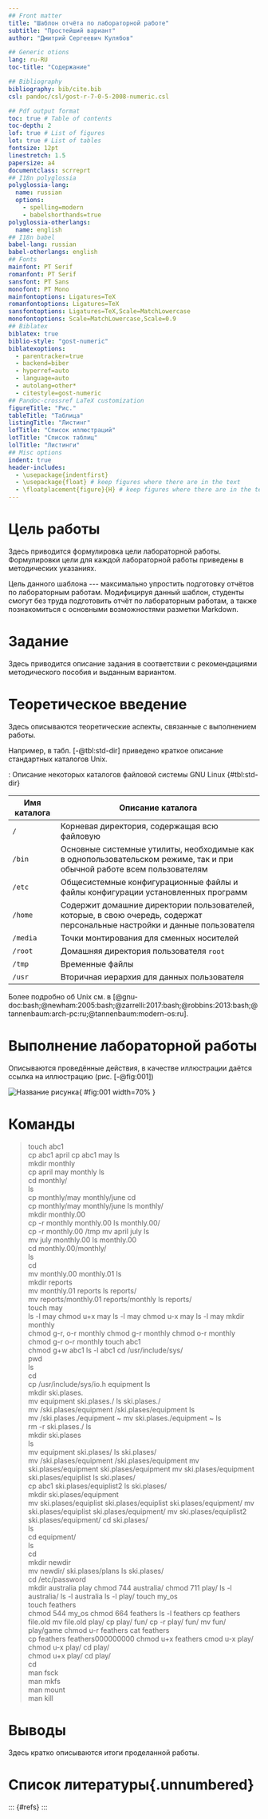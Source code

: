 ```yaml
---
## Front matter
title: "Шаблон отчёта по лабораторной работе"
subtitle: "Простейший вариант"
author: "Дмитрий Сергеевич Кулябов"

## Generic otions
lang: ru-RU
toc-title: "Содержание"

## Bibliography
bibliography: bib/cite.bib
csl: pandoc/csl/gost-r-7-0-5-2008-numeric.csl

## Pdf output format
toc: true # Table of contents
toc-depth: 2
lof: true # List of figures
lot: true # List of tables
fontsize: 12pt
linestretch: 1.5
papersize: a4
documentclass: scrreprt
## I18n polyglossia
polyglossia-lang:
  name: russian
  options:
	- spelling=modern
	- babelshorthands=true
polyglossia-otherlangs:
  name: english
## I18n babel
babel-lang: russian
babel-otherlangs: english
## Fonts
mainfont: PT Serif
romanfont: PT Serif
sansfont: PT Sans
monofont: PT Mono
mainfontoptions: Ligatures=TeX
romanfontoptions: Ligatures=TeX
sansfontoptions: Ligatures=TeX,Scale=MatchLowercase
monofontoptions: Scale=MatchLowercase,Scale=0.9
## Biblatex
biblatex: true
biblio-style: "gost-numeric"
biblatexoptions:
  - parentracker=true
  - backend=biber
  - hyperref=auto
  - language=auto
  - autolang=other*
  - citestyle=gost-numeric
## Pandoc-crossref LaTeX customization
figureTitle: "Рис."
tableTitle: "Таблица"
listingTitle: "Листинг"
lofTitle: "Список иллюстраций"
lotTitle: "Список таблиц"
lolTitle: "Листинги"
## Misc options
indent: true
header-includes:
  - \usepackage{indentfirst}
  - \usepackage{float} # keep figures where there are in the text
  - \floatplacement{figure}{H} # keep figures where there are in the text
---
```


# Цель работы

Здесь приводится формулировка цели лабораторной работы. Формулировки
цели для каждой лабораторной работы приведены в методических
указаниях.

Цель данного шаблона --- максимально упростить подготовку отчётов по
лабораторным работам.  Модифицируя данный шаблон, студенты смогут без
труда подготовить отчёт по лабораторным работам, а также познакомиться
с основными возможностями разметки Markdown.

# Задание

Здесь приводится описание задания в соответствии с рекомендациями
методического пособия и выданным вариантом.

# Теоретическое введение

Здесь описываются теоретические аспекты, связанные с выполнением работы.

Например, в табл. [-@tbl:std-dir] приведено краткое описание стандартных каталогов Unix.

: Описание некоторых каталогов файловой системы GNU Linux {#tbl:std-dir}

| Имя каталога | Описание каталога                                                                                                          |
|--------------|----------------------------------------------------------------------------------------------------------------------------|
| `/`          | Корневая директория, содержащая всю файловую                                                                               |
| `/bin `      | Основные системные утилиты, необходимые как в однопользовательском режиме, так и при обычной работе всем пользователям     |
| `/etc`       | Общесистемные конфигурационные файлы и файлы конфигурации установленных программ                                           |
| `/home`      | Содержит домашние директории пользователей, которые, в свою очередь, содержат персональные настройки и данные пользователя |
| `/media`     | Точки монтирования для сменных носителей                                                                                   |
| `/root`      | Домашняя директория пользователя  `root`                                                                                   |
| `/tmp`       | Временные файлы                                                                                                            |
| `/usr`       | Вторичная иерархия для данных пользователя                                                                                 |

Более подробно об Unix см. в [@gnu-doc:bash;@newham:2005:bash;@zarrelli:2017:bash;@robbins:2013:bash;@tannenbaum:arch-pc:ru;@tannenbaum:modern-os:ru].

# Выполнение лабораторной работы

Описываются проведённые действия, в качестве иллюстрации даётся ссылка на иллюстрацию (рис. [-@fig:001])

![Название рисунка](image/placeimg_800_600_tech.jpg){ #fig:001 width=70% }

# Команды

> touch abc1  
> cp abc1 april 
> cp abc1 may 
> ls   
> mkdir monthly  
> cp april may monthly
> ls   
> cd monthly/  
> ls   
> cp monthly/may monthly/june 
> cd   
> cp monthly/may monthly/june 
> ls monthly/  
> mkdir monthly.00  
> cp -r monthly monthly.00
> ls monthly.00/  
> cp -r monthly.00 /tmp
> mv april july 
> ls   
> mv july monthly.00 
> ls monthly.00  
> cd monthly.00/monthly/  
> ls   
> cd   
> mv monthly.00 monthly.01 
> ls   
> mkdir reports  
> mv monthly.01 reports 
> ls reports/  
> mv reports/monthly.01 reports/monthly 
> ls reports/  
> touch may  
> ls -l may 
> chmod u+x may 
> ls -l may 
> chmod u-x may 
> ls -l may 
> mkdir monthly  
> chmod g-r, o-r monthly
> chmod g-r monthly 
> chmod o-r monthly 
> chmod g-r o-r monthly
> touch abc1  
> chmod g+w abc1 
> ls -l abc1 
> cd /usr/include/sys/  
> pwd   
> ls   
> cd   
> cp /usr/include/sys/io.h equipment 
> ls   
> mkdir ski.plases.  
> mv equipment ski.plases./ 
> ls ski.plases./  
> mv /ski.plases/equipment /ski.plases/equipment 
> ls   
> mv /ski.plases./equipment ~ 
> mv ski.plases./equipment ~ 
> ls   
> rm -r ski.plases./ 
> ls   
> mkdir ski.plases  
> ls   
> mv equipment ski.plases/ 
> ls ski.plases/  
> mv /ski.plases/equipment /ski.plases/equipment 
> mv ski.plases/equipment ski.plases/equipment 
> mv ski.plases/equipment ski.plases/equiplist 
> ls ski.plases/  
> cp abc1 ski.plases/equiplist2 
> ls ski.plases/  
> mkdir ski.plases/equipment  
> mv ski.plases/equiplist ski.plases/equiplist ski.plases/equipment/
> mv ski.plases/equiplist ski.plases/equipment/ 
> mv ski.plases/equiplist2 ski.plases/equipment/ 
> cd ski.plases/  
> ls   
> cd equipment/  
> ls   
> cd   
> mkdir newdir  
> mv newdir/ ski.plases/plans 
> ls ski.plases/  
> cd /etc/password  
> mkdir australia play 
> chmod 744 australia/ 
> chmod 711 play/ 
> ls -l australia/ 
> ls -l australia 
> ls -l play/ 
> touch my_os  
> touch feathers  
> chmod 544 my_os 
> chmod 664 feathers 
> ls -l feathers 
> cp feathers file.old 
> mv file.old play/ 
> cp play/ fun/ 
> cp -r play/ fun/
> mv fun/ play/game 
> chmod u-r feathers 
> cat feathers  
> cp feathers feathers000000000 
> chmod u+x feathers 
> cmod u-x play/ 
> chmod u-x play/ 
> cd play/  
> chmod u+x play/ 
> cd play/  
> cd   
> man fsck  
> man mkfs  
> man mount  
> man kill  




# Выводы

Здесь кратко описываются итоги проделанной работы.

# Список литературы{.unnumbered}

::: {#refs}
:::
